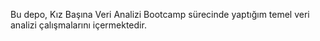 Bu depo, Kız Başına Veri Analizi Bootcamp sürecinde yaptığım temel veri analizi çalışmalarını içermektedir.
